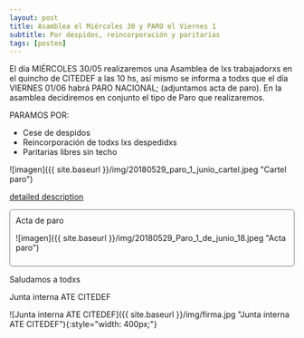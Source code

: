 ```yaml
---
layout: post
title: Asamblea el Miércoles 30 y PARO el Viernes 1
subtitle: Por despidos, reincorporación y paritarias
tags: [posteo]
---
```


El día MIÉRCOLES 30/05 realizaremos una Asamblea de lxs trabajadorxs en el quincho de CITEDEF a las 10 hs, así mismo se informa a todxs que el día VIERNES 01/06 habrá PARO NACIONAL; (adjuntamos acta de paro). En la asamblea decidiremos en conjunto el tipo de Paro que realizaremos.

PARAMOS POR:
  - Cese de despidos
  - Reincorporación de todxs lxs despedidxs
  - Paritarias libres sin techo

![imagen]({{ site.baseurl }}/img/20180529_paro_1_junio_cartel.jpeg "Cartel paro")


<a data-toggle="collapse" href="#ver_acta" aria-expanded="false" aria-controls="ver_acta">detailed description <span class="caret"></span></a>

<div id="ver_acta" class="collapse" markdown="1" style="padding: 10px; border: 1px solid gray; border-radius: 5px;">
Acta de paro

![imagen]({{ site.baseurl }}/img/20180529_Paro_1_de_junio_18.jpeg "Acta paro")

</div>



Saludamos a todxs

Junta interna ATE CITEDEF


![Junta interna ATE CITEDEF]({{ site.baseurl }}/img/firma.jpg "Junta interna ATE CITEDEF"){:style="width: 400px;"}
